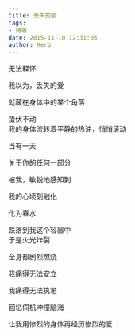 ```yaml
---
title: 丢失的爱
tags:
- 诗歌
date: 2015-11-10 12:31:03
author: Herb
---
```

无法释怀

我以为，丢失的爱

就藏在身体中的某个角落

蛰伏不动
<br />
我的身体流转着平静的热油，悄悄滚动

当有一天

关于你的任何一部分

被我，敏锐地感知到

我的心顷刻融化

化为春水

跌落到我这个容器中
<br />
于是火光炸裂

全身都剧烈燃烧

我痛得无法安立

我痛得无法执笔

回忆伺机冲撞脑海

让我用惨烈的身体再经历惨烈的爱